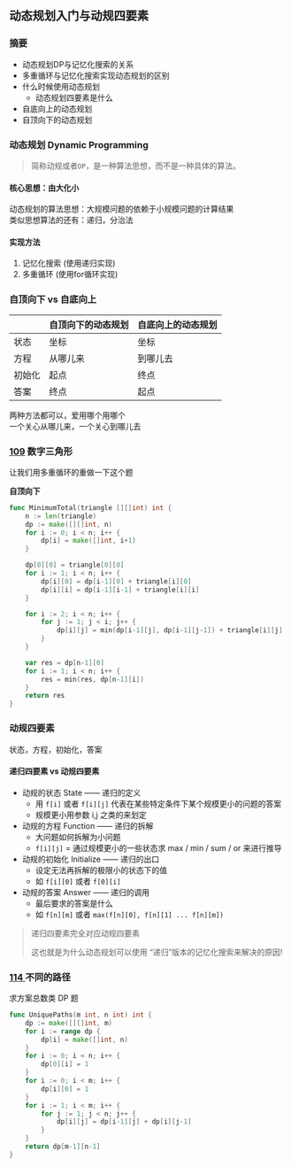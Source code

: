 ## 动态规划入门与动规四要素

### 摘要

* 动态规划DP与记忆化搜索的关系
* 多重循环与记忆化搜索实现动态规划的区别
* 什么时候使用动态规划
    * 动态规划四要素是什么
* 自底向上的动态规划
* 自顶向下的动态规划

### 动态规划 Dynamic Programming

> 简称动规或者`DP`，是一种算法思想，而不是一种具体的算法。

#### 核心思想：由大化小

动态规划的算法思想：大规模问题的依赖于小规模问题的计算结果<br/>
类似思想算法的还有：递归，分治法

#### 实现方法

1. 记忆化搜索 (使用递归实现)
2. 多重循环 (使用for循环实现)

### 自顶向下 vs 自底向上

|        | 自顶向下的动态规划 | 自底向上的动态规划 |
| ------ | ------------------ | ------------------ |
| 状态   | 坐标               | 坐标               |
| 方程   | 从哪儿来           | 到哪儿去           |
| 初始化 | 起点               | 终点               |
| 答案   | 终点               | 起点               |

两种方法都可以，爱用哪个用哪个<br/>
一个关心从哪儿来，一个关心到哪儿去

### [109](https://www.lintcode.com/problem/triangle/) 数字三角形

让我们用多重循环的重做一下这个题

**自顶向下**

```go
func MinimumTotal(triangle [][]int) int {
	n := len(triangle)
	dp := make([][]int, n)
	for i := 0; i < n; i++ {
		dp[i] = make([]int, i+1)
	}

	dp[0][0] = triangle[0][0]
	for i := 1; i < n; i++ {
		dp[i][0] = dp[i-1][0] + triangle[i][0]
		dp[i][i] = dp[i-1][i-1] + triangle[i][i]
	}

	for i := 2; i < n; i++ {
		for j := 1; j < i; j++ {
			dp[i][j] = min(dp[i-1][j], dp[i-1][j-1]) + triangle[i][j]
		}
	}

	var res = dp[n-1][0]
	for i := 1; i < n; i++ {
		res = min(res, dp[n-1][i])
	}
	return res
}
```

### 动规四要素

状态，方程，初始化，答案

#### 递归四要素 vs 动规四要素

* 动规的状态 State —— 递归的定义
    * 用 `f[i]` 或者 `f[i][j]` 代表在某些特定条件下某个规模更小的问题的答案
    * 规模更小用参数 i,j 之类的来划定
* 动规的方程 Function —— 递归的拆解
    * 大问题如何拆解为小问题
    * `f[i][j]` = 通过规模更小的一些状态求 max / min / sum / or 来进行推导
* 动规的初始化 Initialize —— 递归的出口
    * 设定无法再拆解的极限小的状态下的值
    * 如 `f[i][0]` 或者 `f[0][i]`
* 动规的答案 Answer —— 递归的调用
    * 最后要求的答案是什么
    * 如 `f[n][m]` 或者 `max(f[n][0], f[n][1] ... f[n][m])`

> 递归四要素完全对应动规四要素
>
> 这也就是为什么动态规划可以使用 “递归”版本的记忆化搜索来解决的原因!

### [114 ](https://www.lintcode.com/problem/unique-paths/)不同的路径

求方案总数类 DP 题

```go
func UniquePaths(m int, n int) int {
	dp := make([][]int, m)
	for i := range dp {
		dp[i] = make([]int, n)
	}
	for i := 0; i < n; i++ {
		dp[0][i] = 1
	}
	for i := 0; i < m; i++ {
		dp[i][0] = 1
	}
	for i := 1; i < m; i++ {
		for j := 1; j < n; j++ {
			dp[i][j] = dp[i-1][j] + dp[i][j-1]
		}
	}
	return dp[m-1][n-1]
}
```


